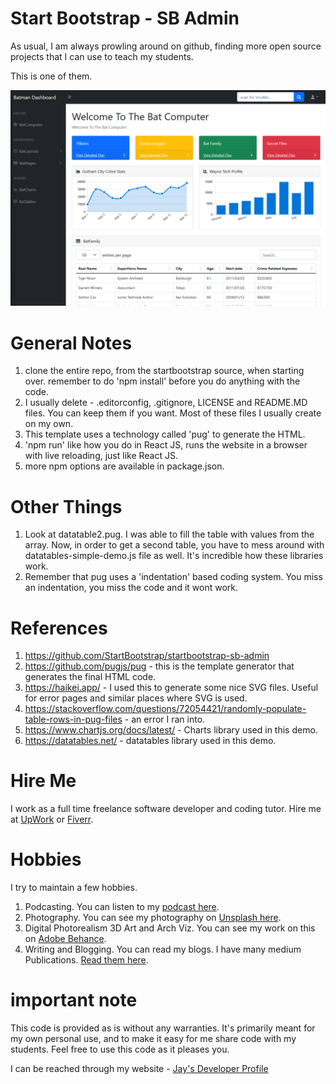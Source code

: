 # Start Bootstrap - SB Admin

As usual, I am always prowling around on github, finding more open source projects that I can use to teach my students.

This is one of them.

![image info](bootstrapsite1.png)

# General Notes

1. clone the entire repo, from the startbootstrap source, when starting over. remember to do 'npm install' before you do anything with the code.
1. I usually delete - .editorconfig, .gitignore, LICENSE and README.MD files. You can keep them if you want. Most of these files I usually create on my own.
1. This template uses a technology called 'pug' to generate the HTML.
1. 'npm run' like how you do in React JS, runs the website in a browser with live reloading, just like React JS.
1. more npm options are available in package.json.

# Other Things

1. Look at datatable2.pug. I was able to fill the table with values from the array. Now, in order to get a second table, you have to mess around with datatables-simple-demo.js file as well. It's incredible how these libraries work.
1. Remember that pug uses a 'indentation' based coding system. You miss an indentation, you miss the code and it wont work.

# References

1. https://github.com/StartBootstrap/startbootstrap-sb-admin
1. https://github.com/pugjs/pug - this is the template generator that generates the final HTML code.
1. https://haikei.app/ - I used this to generate some nice SVG files. Useful for error pages and similar places where SVG is used.
1. https://stackoverflow.com/questions/72054421/randomly-populate-table-rows-in-pug-files - an error I ran into.
1. https://www.chartjs.org/docs/latest/ - Charts library used in this demo.
1. https://datatables.net/ - datatables library used in this demo.

# Hire Me

I work as a full time freelance software developer and coding tutor. Hire me at [UpWork](https://www.upwork.com/fl/vijayasimhabr) or [Fiverr](https://www.fiverr.com/jay_codeguy).

# Hobbies

I try to maintain a few hobbies.

1. Podcasting. You can listen to my [podcast here](https://stories.thechalakas.com/listen-to-podcast/).
1. Photography. You can see my photography on [Unsplash here](https://unsplash.com/@jay_neeruhaaku).
1. Digital Photorealism 3D Art and Arch Viz. You can see my work on this on [Adobe Behance](https://www.behance.net/vijayasimhabr).
1. Writing and Blogging. You can read my blogs. I have many medium Publications. [Read them here](https://medium.com/@vijayasimhabr).

# important note

This code is provided as is without any warranties. It's primarily meant for my own personal use, and to make it easy for me share code with my students. Feel free to use this code as it pleases you.

I can be reached through my website - [Jay's Developer Profile](https://jay-study-nildana.github.io/developerprofile)
